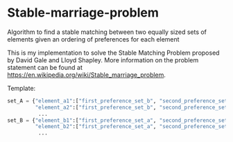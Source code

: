 # Stable-marriage-problem

Algorithm to find a stable matching between two equally sized sets of elements given an ordering of preferences for each element

This is my implementation to solve the Stable Matching Problem proposed by David Gale and Lloyd Shapley. 
More information on the problem statement can be found at https://en.wikipedia.org/wiki/Stable_marriage_problem.

Template: 
```python
set_A = {"element_a1":["first_preference_set_b", "second_preference_set_b", ...],
         "element_a2":["first_preference_set_b", "second_preference_set_b", ...],
          ...
set_B = {"element_b1":["first_preference_set_a", "second_preference_set_a", ...],
         "element_b2":["first_preference_set_a", "second_preference_set_a", ...],
          ...

```



